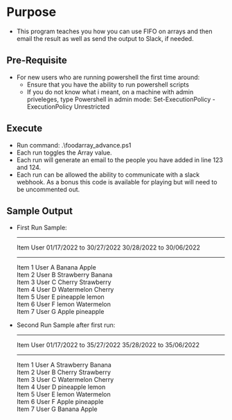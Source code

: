 # Purpose

- This program teaches you how you can use FIFO on arrays and then email the result as well as send the output to Slack, if needed.

## Pre-Requisite

- For new users who are running powershell the first time around:
	- Ensure that you have the ability to run powershell scripts
	- If you do not know what i meant, on a machine with admin priveleges, type Powershell in admin mode: Set-ExecutionPolicy -ExecutionPolicy Unrestricted

## Execute
- Run command: .\foodarray_advance.ps1
- Each run toggles the Array value.
- Each run will generate an email to the people you have added in line 123 and 124.
- Each run can be allowed the ability to communicate with a slack webhook. As a bonus this code is available for playing but will need to be uncommented out.

## Sample Output
- First Run Sample:
    ----   ----   ------------------------ ------------------------
    Item   User   01/17/2022 to 30/27/2022 30/28/2022 to 30/06/2022
    ----   ----   ------------------------ ------------------------
    Item 1 User A Banana                   Apple                   
    Item 2 User B Strawberry               Banana                  
    Item 3 User C Cherry                   Strawberry              
    Item 4 User D Watermelon               Cherry                  
    Item 5 User E pineapple                lemon                   
    Item 6 User F lemon                    Watermelon              
    Item 7 User G Apple                    pineapple               

- Second Run Sample after first run:
    ----   ----   ------------------------ ------------------------	
    Item   User   01/17/2022 to 35/27/2022 35/28/2022 to 35/06/2022
    ----   ----   ------------------------ ------------------------
    Item 1 User A Strawberry               Banana                  
    Item 2 User B Cherry                   Strawberry              
    Item 3 User C Watermelon               Cherry                  
    Item 4 User D pineapple                lemon                   
    Item 5 User E lemon                    Watermelon              
    Item 6 User F Apple                    pineapple               
    Item 7 User G Banana                   Apple                 
